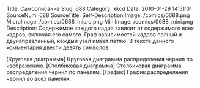 Title: Самоописание 
Slug: 688 
Category: xkcd 
Date: 2010-01-29 14:51:01 
SourceNum: 688 
SourceTitle: Self-Description 
Image: /comics/0688.png 
MicroImage: /comics/0688_micro.png 
MiniImage: /comics/0688_mini.png 
Description: Содержимое каждого кадра зависит от содержимого всех кадров, включая его самого. Граф зависимостей кадров полный и двунаправленный, каждый узел имеет петлю. В тексте данного комментария двести девять символов. 

[Круговая диаграмма]
Круговая диаграмма распределения чернил по изображению.
[Столбиковая диаграмма]
Столбиковая диаграмма распределения чернил по панелям.
[График]
График распределения чернил во всех панелях.